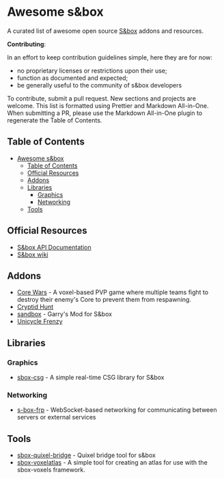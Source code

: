 # Awesome s&box

A curated list of awesome open source [S&box](https://sbox.facepunch.com/) addons and resources.

**Contributing**:

In an effort to keep contribution guidelines simple, here they are for now:

- no proprietary licenses or restrictions upon their use;
- function as documented and expected;
- be generally useful to the community of s&box developers

To contribute, submit a pull request. New sections and projects are welcome. This list is formatted using Prettier and Markdown All-in-One. When submitting a PR, please use the Markdown All-in-One plugin to regenerate the Table of Contents.

## Table of Contents

- [Awesome s&box](#awesome-sbox)
  - [Table of Contents](#table-of-contents)
  - [Official Resources](#official-resources)
  - [Addons](#addons)
  - [Libraries](#libraries)
    - [Graphics](#graphics)
    - [Networking](#networking)
  - [Tools](#tools)

## Official Resources

- [S&box API Documentation](https://asset.party/api/)
- [S&box wiki](https://wiki.facepunch.com/sbox/)

## Addons

- [Core Wars](https://github.com/Facepunch/sbox-corewars) - A voxel-based PVP game where multiple teams fight to destroy their enemy's Core to prevent them from respawning.
- [Cryptid Hunt](https://github.com/Small-Fish-Dev/Cryptid-Hunt)
- [sandbox](https://github.com/Facepunch/sandbox) - Garry's Mod for S&box
- [Unicycle Frenzy](https://github.com/Facepunch/sbox-unicycle-frenzy)

## Libraries

### Graphics

- [sbox-csg](https://github.com/Facepunch/sbox-csg) - A simple real-time CSG library for S&box

### Networking

- [s-box-frp](https://github.com/Arr-n-D/s-box-frp) - WebSocket-based networking for communicating between servers or external services

## Tools

- [sbox-quixel-bridge](https://github.com/xezno/sbox-quixel-bridge) - Quixel bridge tool for s&box
- [sbox-voxelatlas](https://github.com/Facepunch/sbox-voxelatlas) - A simple tool for creating an atlas for use with the sbox-voxels framework.

